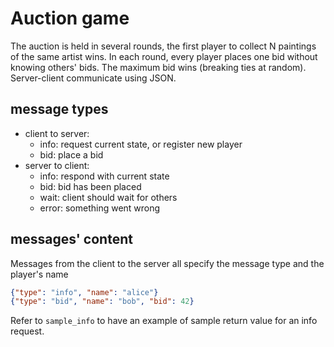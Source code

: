 # Auction game
The auction is held in several rounds, the first player to collect N paintings of the same artist wins.
In each round, every player places one bid without knowing others' bids.
The maximum bid wins (breaking ties at random).
Server-client communicate using JSON.

## message types

- client to server:
  - info: request current state, or register new player
  - bid: place a bid
- server to client:
  - info: respond with current state
  - bid: bid has been placed
  - wait: client should wait for others
  - error: something went wrong

## messages' content

Messages from the client to the server all specify the message type and the player's name
```json
{"type": "info", "name": "alice"}
{"type": "bid", "name": "bob", "bid": 42}
```
Refer to `sample_info` to have an example of sample return value for an info request.

